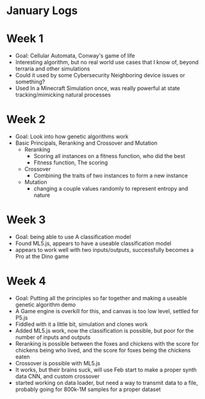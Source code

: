 # January Logs

# Week 1
 - Goal: Cellular Automata, Conway's game of life
 - Interesting algorithm, but no real world use cases that I know of, beyond terraria and other simulations
 - Could it used by some Cybersecurity Neighboring device issues or something?
 - Used In a Minecraft Simulation once, was really powerful at state tracking/mimicking natural processes

# Week 2
 - Goal: Look into how genetic algorithms work
 - Basic Principals, Reranking and Crossover and Mutation
    - Reranking
        - Scoring all instances on a fitness function, who did the best
        - Fitness function, The scoring
     - Crossover
         - Combining the traits of two instances to form a new instance
     - Mutation
        - changing a couple values randomly to represent entropy and nature
# Week 3
 - Goal: being able to use A classification model
 - Found ML5.js, appears to have a useable classification model
 - appears to work well with two inputs/outputs, successfully becomes a Pro at the Dino game

# Week 4  
 - Goal: Putting all the principles so far together and making a useable genetic algorithm demo
 - A Game engine is overkill for this, and canvas is too low level, settled for P5.js
 - Fiddled with it a little bit, simulation and clones work
 - Added ML5.js work, now the classification is possible, but poor for the number of inputs and outputs
 - Reranking is possible between the foxes and chickens with the score for chickens being who lived, and the score for foxes being the chickens eaten
 - Crossover is possible with ML5.js
 - It works, but their brains suck, will use Feb start to make a proper synth data CNN, and custom crossover
 - started working on data loader, but need a way to transmit data to a file, probably going for 800k-1M samples for a proper dataset